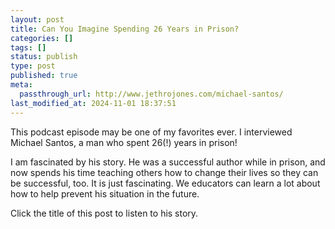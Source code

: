 ```yaml
---
layout: post
title: Can You Imagine Spending 26 Years in Prison?
categories: []
tags: []
status: publish
type: post
published: true
meta:
  passthrough_url: http://www.jethrojones.com/michael-santos/
last_modified_at: 2024-11-01 18:37:51
---
```


This podcast episode may be one of my favorites ever. I interviewed Michael Santos, a man who spent 26(!) years in prison!


I am fascinated by his story. He was a successful author while in prison, and now spends his time teaching others how to change their lives so they can be successful, too. It is just fascinating. We educators can learn a lot about how to help prevent his situation in the future.


Click the title of this post to listen to his story.
